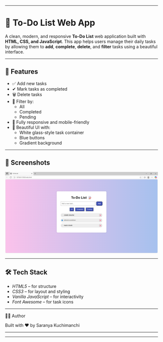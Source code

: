 
---

# 📝 To-Do List Web App

A clean, modern, and responsive **To-Do List** web application built with **HTML, CSS, and JavaScript**. This app helps users manage their daily tasks by allowing them to **add**, **complete**, **delete**, and **filter** tasks using a beautiful interface.

---

## 🚀 Features

- ✅ Add new tasks
- ✔ Mark tasks as completed
- 🗑 Delete tasks
- 🔎 Filter by:
  - All
  - Completed
  - Pending
- 📱 Fully responsive and mobile-friendly
- 🎨 Beautiful UI with:
  - White glass-style task container
  - Blue buttons
  - Gradient background

---

## 📸 Screenshots

![To-Do List UI Preview](./ouput.png)  

---

## 🛠 Tech Stack

- *HTML5* – for structure
- *CSS3* – for layout and styling
- *Vanilla JavaScript* – for interactivity
- *Font Awesome* – for task icons

---


🙋‍♀ Author

Built with ❤ by Saranya Kuchimanchi


---

---
